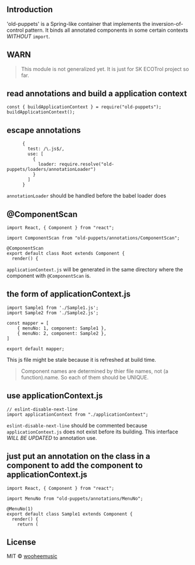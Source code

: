 ## Introduction

'old-puppets' is a Spring-like container that implements the inversion-of-control pattern. It binds all annotated components in some certain contexts _WITHOUT_ `import`.

## WARN

> This module is not generalized yet. It is just for SK ECOTrol project so far.

## read annotations and build a application context

```
const { buildApplicationContext } = require("old-puppets");
buildApplicationContext();
```

## escape annotations

```
      {
        test: /\.js$/,
        use: [
          {
            loader: require.resolve("old-puppets/loaders/annotationLoader")
          }
        ]
      }
```

`annotationLoader` should be handled before the babel loader does

## @ComponentScan

```
import React, { Component } from "react";

import ComponentScan from "old-puppets/annotations/ComponentScan";

@ComponentScan
export default class Root extends Component {
  render() {
```

`applicationContext.js` will be generated in the same directory where the component with `@ComponentScan` is.

## the form of applicationContext.js

```
import Sample1 from './Sample1.js';
import Sample2 from './Sample2.js';

const mapper = [
	{ menuNo: 1, component: Sample1 },
	{ menuNo: 2, component: Sample2 },
]

export default mapper;
```

This js file might be stale because it is refreshed at build time.

> Component names are determined by thier file names, not (a function).name. So each of them should be UNIQUE.

## use applicationContext.js

```
// eslint-disable-next-line
import applicationContext from "./applicationContext";
```

`eslint-disable-next-line` should be commented because `applicationContext.js` does not exist before its building. This interface _WILL BE UPDATED_ to annotation use.

## just put an annotation on the class in a component to add the component to applicationContext.js

```
import React, { Component } from "react";

import MenuNo from "old-puppets/annotations/MenuNo";

@MenuNo(1)
export default class Sample1 extends Component {
  render() {
    return (
```

## License

MIT © [wooheemusic](https://github.com/wooheemusic)
